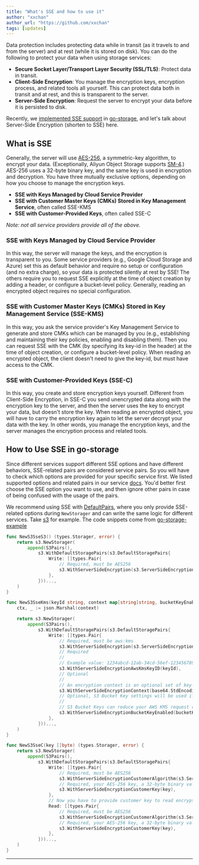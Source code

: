 ```yaml
---
title: "What's SSE and how to use it"
author: "xxchan"
author_url: "https://github.com/xxchan"
tags: [updates]
---
```


Data protection includes protecting data while in transit (as it travels to and from the server) and at rest (while it is stored on disk). You can do the following to protect your data when using storage services:

- **Secure Socket Layer/Transport Layer Security (SSL/TLS)**: Protect data in transit.
- **Client-Side Encryption**: You manage the encryption keys, encryption process, and related tools all yourself. This can protect data both in transit and at rest, and this is transparent to the server.
- **Server-Side Encryption**: Request the server to encrypt your data before it is persisted to disk. 

Recently, we [implemented SSE support](https://github.com/aos-dev/go-storage/issues/523) in [go-storage], and let's talk about Server-Side Encryption (shorten to SSE) here.

## What is SSE

Generally, the server will use [AES-256], a symmetric-key algorithm, to encrypt your data. (Exceptionally, Aliyun Object Storage supports [SM-4].) AES-256 uses a 32-byte binary key, and the same key is used in encryption and decryption. You have three mutually exclusive options, depending on how you choose to manage the encryption keys.

- **SSE with Keys Managed by Cloud Service Provider**
- **SSE with Customer Master Keys (CMKs) Stored in Key Management Service**, often called SSE-KMS
- **SSE with Customer-Provided Keys**, often called SSE-C

*Note: not all service providers provide all of the above.*

### SSE with Keys Managed by Cloud Service Provider

In this way, the server will manage the keys, and the encryption is transparent to you. Some service providers (e.g., Google Cloud Storage and Azure) set this as default behavior and require no setup or configuration (and no extra charge), so your data is protected silently at rest by SSE! The others require you to request SSE explicitly at the time of object creation by adding a header, or configure a bucket-level policy. Generally, reading an encrypted object requires no special configuration.

### SSE with Customer Master Keys (CMKs) Stored in Key Management Service (SSE-KMS)

In this way, you ask the service provider's Key Management Service to generate and store CMKs which can be managed by you (e.g., establishing and maintaining their key policies, enabling and disabling them). Then you can request SSE with the CMK (by specifying its key-id in the header) at the time of object creation, or configure a bucket-level policy. When reading an encrypted object, the client doesn't need to give the key-id, but must have access to the CMK. 

### SSE with Customer-Provided Keys (SSE-C)

In this way, you create and store encryption keys yourself. Different from Client-Side Encryption, in SSE-C you send unencrypted data along with the encryption key to the server, and then the server uses the key to encrypt your data, but doesn't store the key. When reading an encrypted object, you will have to carry the encryption key again to let the server decrypt your data with the key. In other words, you manage the encryption keys, and the server manages the encryption process and related tools.

## How to Use SSE in go-storage

Since different services support different SSE options and have different behaviors, SSE-related pairs are considered service pairs. So you will have to check which options are provided for your specific service first. We listed supported options and related pairs in our service [docs]. You'd better first choose the SSE option you want to use, and then ignore other pairs in case of being confused with the usage of the pairs.

We recommend using SSE with [DefaultPairs], where you only provide SSE-related options during `NewStorager` and can write the same logic for different services. Take [s3] for example. The code snippets come from [go-storage-example]

```go
func NewS3SseS3() (types.Storager, error) {
	return s3.NewStorager(
		append(S3Pairs(),
			s3.WithDefaultStoragePairs(s3.DefaultStoragePairs{
				Write: []types.Pair{
					// Required, must be AES256
					s3.WithServerSideEncryption(s3.ServerSideEncryptionAes256),
				},
			}))...,
	)
}

func NewS3SseKms(keyId string, context map[string]string, bucketKeyEnabled bool) (types.Storager, error) {
	ctx, _ := json.Marshal(context)

	return s3.NewStorager(
		append(S3Pairs(),
			s3.WithDefaultStoragePairs(s3.DefaultStoragePairs{
				Write: []types.Pair{
					// Required, must be aws:kms
					s3.WithServerSideEncryption(s3.ServerSideEncryptionAwsKms),
					// Required
					//
					// Example value: 1234abcd-12ab-34cd-56ef-1234567890ab
					s3.WithServerSideEncryptionAwsKmsKeyID(keyId),
					// Optional
					//
					// An encryption context is an optional set of key-value pairs that can contain additional contextual information about the data. https://docs.aws.amazon.com/AmazonS3/latest/userguide/UsingKMSEncryption.html#encryption-context
					s3.WithServerSideEncryptionContext(base64.StdEncoding.EncodeToString(ctx)),
					// Optional, S3 Bucket Key settings will be used if this is not specified.
					//
					// S3 Bucket Keys can reduce your AWS KMS request costs by decreasing the request traffic from Amazon S3 to AWS KMS. https://docs.aws.amazon.com/AmazonS3/latest/userguide/UsingKMSEncryption.html#sse-kms-bucket-keys
					s3.WithServerSideEncryptionBucketKeyEnabled(bucketKeyEnabled),
				},
			}))...,
	)
}

func NewS3SseC(key []byte) (types.Storager, error) {
	return s3.NewStorager(
		append(S3Pairs(),
			s3.WithDefaultStoragePairs(s3.DefaultStoragePairs{
				Write: []types.Pair{
					// Required, must be AES256
					s3.WithServerSideEncryptionCustomerAlgorithm(s3.ServerSideEncryptionAes256),
					// Required, your AES-256 key, a 32-byte binary value
					s3.WithServerSideEncryptionCustomerKey(key),
				},
				// Now you have to provide customer key to read encrypted data
				Read: []types.Pair{
					// Required, must be AES256
					s3.WithServerSideEncryptionCustomerAlgorithm(s3.ServerSideEncryptionAes256),
					// Required, your AES-256 key, a 32-byte binary value
					s3.WithServerSideEncryptionCustomerKey(key),
				},
			}))...,
	)
}
```

---

[go-storage]: https://github.com/aos-dev/go-storage
[AES-256]: https://en.wikipedia.org/wiki/Advanced_Encryption_Standard
[SM-4]: https://en.wikipedia.org/wiki/SM4_(cipher)
[docs]: /docs/go-storage/services/index
[s3]: /docs/go-storage/services/s3#server-side-encryption-sse
[go-storage-example]: https://github.com/aos-dev/go-storage-example
[DefaultPairs]: /docs/go-storage/pairs/index#default-pairs